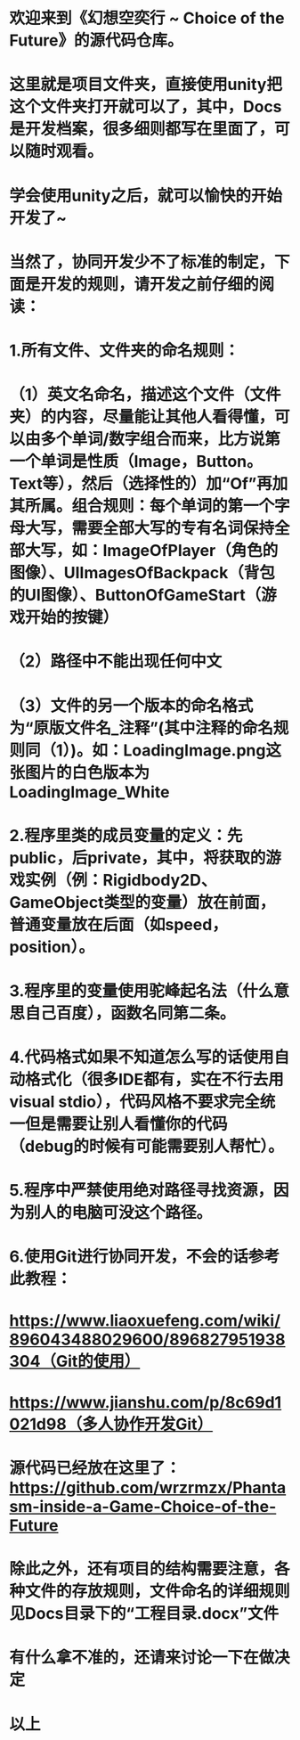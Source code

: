 # 欢迎来到《幻想空奕行 ~ Choice of the Future》的源代码仓库。

# 这里就是项目文件夹，直接使用unity把这个文件夹打开就可以了，其中，Docs是开发档案，很多细则都写在里面了，可以随时观看。

# 学会使用unity之后，就可以愉快的开始开发了~

# 当然了，协同开发少不了标准的制定，下面是开发的规则，请开发之前仔细的阅读：
# 	1.所有文件、文件夹的命名规则：
# 	（1）英文名命名，描述这个文件（文件夹）的内容，尽量能让其他人看得懂，可以由多个单词/数字组合而来，比方说第一个单词是性质（Image，Button。Text等），然后（选择性的）加“Of”再加其所属。组合规则：每个单词的第一个字母大写，需要全部大写的专有名词保持全部大写，如：ImageOfPlayer（角色的图像）、UIImagesOfBackpack（背包的UI图像）、ButtonOfGameStart（游戏开始的按键）
# 	（2）路径中不能出现任何中文
# 	（3）文件的另一个版本的命名格式为“原版文件名_注释”(其中注释的命名规则同（1）)。如：LoadingImage.png这张图片的白色版本为LoadingImage_White

# 	2.程序里类的成员变量的定义：先public，后private，其中，将获取的游戏实例（例：Rigidbody2D、GameObject类型的变量）放在前面，普通变量放在后面（如speed，position）。

# 	3.程序里的变量使用驼峰起名法（什么意思自己百度），函数名同第二条。

# 	4.代码格式如果不知道怎么写的话使用自动格式化（很多IDE都有，实在不行去用visual stdio），代码风格不要求完全统一但是需要让别人看懂你的代码（debug的时候有可能需要别人帮忙）。

# 	5.程序中严禁使用绝对路径寻找资源，因为别人的电脑可没这个路径。

# 	6.使用Git进行协同开发，不会的话参考此教程：
# 	https://www.liaoxuefeng.com/wiki/896043488029600/896827951938304（Git的使用）
# 	https://www.jianshu.com/p/8c69d1021d98（多人协作开发Git）
# 	源代码已经放在这里了：https://github.com/wrzrmzx/Phantasm-inside-a-Game-Choice-of-the-Future

# 除此之外，还有项目的结构需要注意，各种文件的存放规则，文件命名的详细规则见Docs目录下的“工程目录.docx”文件

# 有什么拿不准的，还请来讨论一下在做决定

# 以上